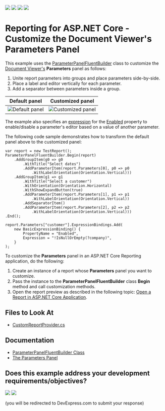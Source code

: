 <!-- default badges list -->
![](https://img.shields.io/endpoint?url=https://codecentral.devexpress.com/api/v1/VersionRange/474049810/23.2.3%2B)
[![](https://img.shields.io/badge/Open_in_DevExpress_Support_Center-FF7200?style=flat-square&logo=DevExpress&logoColor=white)](https://supportcenter.devexpress.com/ticket/details/T1077916)
[![](https://img.shields.io/badge/📖_How_to_use_DevExpress_Examples-e9f6fc?style=flat-square)](https://docs.devexpress.com/GeneralInformation/403183)
[![](https://img.shields.io/badge/💬_Leave_Feedback-feecdd?style=flat-square)](#does-this-example-address-your-development-requirementsobjectives)
<!-- default badges end -->
# Reporting for ASP.NET Core - Customize the Document Viewer's Parameters Panel

This example uses the [ParameterPanelFluentBuilder](https://docs.devexpress.com/XtraReports/DevExpress.XtraReports.Parameters.ParameterPanelFluentBuilder) class to customize the [Document Viewer's](https://docs.devexpress.com/XtraReports/400248/web-reporting/asp-net-core-reporting/document-viewer-in-asp-net-core-applications) **Parameters** panel as follows:

1. Unite report parameters into groups and place parameters side-by-side.
2. Place a label and editor vertically for each parameter.
3. Add a separator between parameters inside a group.

| Default panel | Customized panel |
| :-: | :-: |
| ![Default panel](Images/DefaultParametersPanel.png) | ![Customized panel](Images/CustomizedParametersPanel.png) |

The example also specifies an [expression](https://docs.devexpress.com/XtraReports/120091/detailed-guide-to-devexpress-reporting/use-expressions) for the [Enabled](https://docs.devexpress.com/CoreLibraries/DevExpress.XtraReports.Parameters.Parameter.Enabled) property to enable/disable a parameter's editor based on a value of another parameter.

The following code sample demonstrates how to transform the default panel above to the customized panel:

```
var report = new TestReport();
ParameterPanelFluentBuilder.Begin(report)
    .AddGroupItem(g0 => g0
        .WithTitle("Select dates")
        .AddParameterItem(report.Parameters[0], p0 => p0
            .WithLabelOrientation(Orientation.Vertical)))
    .AddGroupItem(g1 => g1
        .WithTitle("Select a customer")
        .WithOrientation(Orientation.Horizontal)
        .WithShowExpandButton(true)
        .AddParameterItem(report.Parameters[1], p1 => p1
            .WithLabelOrientation(Orientation.Vertical))
        .AddSeparatorItem()
        .AddParameterItem(report.Parameters[2], p2 => p2
            .WithLabelOrientation(Orientation.Vertical)))
.End();

report.Parameters["customer"].ExpressionBindings.Add(
    new BasicExpressionBinding() {
        PropertyName = "Enabled",
        Expression = "!IsNullOrEmpty(?company)",
    }
);
```

To customize the **Parameters** panel in an ASP.NET Core Reporting application, do the following:

1. Create an instance of a report whose **Parameters** panel you want to customize.
2. Pass the instance to the **ParameterPanelFluentBuilder** class **Begin** method and call customization methods.
3. Open the report preview as described in the following topic: [Open a Report in ASP.NET Core Application](https://docs.devexpress.com/XtraReports/402505/web-reporting/asp-net-core-reporting/document-viewer-in-asp-net-applications/open-a-report).

<!-- default file list -->
## Files to Look At

- [CustomReportProvider.cs](./CS/Services/CustomReportProvider.cs#L17)

<!-- default file list end -->

## Documentation

- [ParameterPanelFluentBuilder Class](https://docs.devexpress.com/XtraReports/DevExpress.XtraReports.Parameters.ParameterPanelFluentBuilder)
- [The Parameters Panel](https://docs.devexpress.com/XtraReports/402960/detailed-guide-to-devexpress-reporting/use-report-parameters/parameters-panel)
<!-- feedback -->
## Does this example address your development requirements/objectives?

[<img src="https://www.devexpress.com/support/examples/i/yes-button.svg"/>](https://www.devexpress.com/support/examples/survey.xml?utm_source=github&utm_campaign=reporting-asp-net-core-customize-parameters-panel&~~~was_helpful=yes) [<img src="https://www.devexpress.com/support/examples/i/no-button.svg"/>](https://www.devexpress.com/support/examples/survey.xml?utm_source=github&utm_campaign=reporting-asp-net-core-customize-parameters-panel&~~~was_helpful=no)

(you will be redirected to DevExpress.com to submit your response)
<!-- feedback end -->
